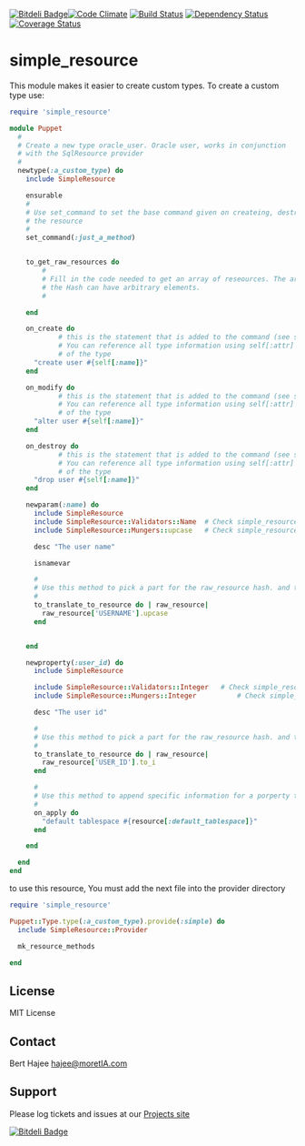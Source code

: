 [![Bitdeli Badge](https://d2weczhvl823v0.cloudfront.net/hajee/simple_resource/trend.png)](https://bitdeli.com/free "Bitdeli Badge")[![Code Climate](https://codeclimate.com/github/hajee/simple_resource.png)](https://codeclimate.com/github/hajee/simple_resource) [![Build Status](https://travis-ci.org/hajee/simple_resource.png)](https://travis-ci.org/hajee/simple_resource) [![Dependency Status](https://gemnasium.com/hajee/simple_resource.png)](https://gemnasium.com/hajee/simple_resource) [![Coverage Status](https://coveralls.io/repos/hajee/simple_resource/badge.png)](https://coveralls.io/r/hajee/simple_resource)


simple_resource
===============
This module makes it easier to create custom types. To create a custom type use:

```ruby
require 'simple_resource'

module Puppet
  #
  # Create a new type oracle_user. Oracle user, works in conjunction 
  # with the SqlResource provider
  #
  newtype(:a_custom_type) do
    include SimpleResource

    ensurable
    #
    # Use set_command to set the base command given on createing, destroying and modifying 
    # the resource
    #
    set_command(:just_a_method)


    to_get_raw_resources do
    	#
    	# Fill in the code needed to get an array of reseources. The array must contain Hashes
    	# the Hash can have arbitrary elements. 
    	#

    end

    on_create do
			# this is the statement that is added to the command (see set_command) to create a resource
			# You can reference all type information using self[:attr] where :attr is a parameter or property 
			# of the type 
      "create user #{self[:name]}"
    end

    on_modify do
			# this is the statement that is added to the command (see set_command) to modify a resource
			# You can reference all type information using self[:attr] where :attr is a parameter or property 
			# of the type 
      "alter user #{self[:name]}"
    end

    on_destroy do
			# this is the statement that is added to the command (see set_command) to destroy a resource
			# You can reference all type information using self[:attr] where :attr is a parameter or property 
			# of the type 
      "drop user #{self[:name]}"
    end

    newparam(:name) do
      include SimpleResource
      include SimpleResource::Validators::Name 	# Check simple_resource/validators for available validators
      include SimpleResource::Mungers::upcase   # Check simple_resource/validators for available mungers

      desc "The user name"

      isnamevar

      #
      # Use this method to pick a part for the raw_resource hash. and translate it to the real resource hash
      #
      to_translate_to_resource do | raw_resource|
        raw_resource['USERNAME'].upcase
      end


    end

    newproperty(:user_id) do
      include SimpleResource

      include SimpleResource::Validators::Integer 	# Check simple_resource/validators for available validators
      include SimpleResource::Mungers::Integer			# Check simple_resource/validators for available mungers

      desc "The user id"

      #
      # Use this method to pick a part for the raw_resource hash. and translate it to the real resource hash
      #
      to_translate_to_resource do | raw_resource|
        raw_resource['USER_ID'].to_i
      end

      #
      # Use this method to append specific information for a porperty to the create or the update commands
      #
      on_apply do
        "default tablespace #{resource[:default_tablespace]}"
      end

    end

  end
end

```

to use this resource, You must add the next file into the provider directory

```ruby
require 'simple_resource'

Puppet::Type.type(:a_custom_type).provide(:simple) do
  include SimpleResource::Provider

  mk_resource_methods

end
```


License
-------

MIT License


Contact
-------
Bert Hajee hajee@moretIA.com

Support
-------
Please log tickets and issues at our [Projects site](https://github.com/hajee/simple_resource)


[![Bitdeli Badge](https://d2weczhvl823v0.cloudfront.net/hajee/simple_resource/trend.png)](https://bitdeli.com/free "Bitdeli Badge")

